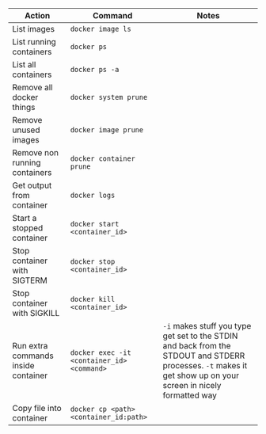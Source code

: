 | Action                              | Command                                    | Notes                                                                                                                                                          |
| ----------------------------------- | ------------------------------------------ | -------------------------------------------------------------------------------------------------------------------------------------------------------------- |
| List images                         | `docker image ls`                          |                                                                                                                                                                |
| List running containers             | `docker ps`                                |                                                                                                                                                                |
| List all containers                 | `docker ps -a`                             |                                                                                                                                                                |
| Remove all docker things            | `docker system prune`                      |                                                                                                                                                                |
| Remove unused images                | `docker image prune`                       |                                                                                                                                                                |
| Remove non running containers       | `docker container prune`                   |                                                                                                                                                                |
| Get output from container           | `docker logs`                              |                                                                                                                                                                |
| Start a stopped container           | `docker start <container_id>`              |                                                                                                                                                                |
| Stop container with SIGTERM         | `docker stop <container_id>`               |                                                                                                                                                                |
| Stop container with SIGKILL         | `docker kill <container_id>`               |                                                                                                                                                                |
| Run extra commands inside container | `docker exec -it <container_id> <command>` | `-i` makes stuff you type get set to the STDIN and back from the STDOUT and STDERR processes. `-t` makes it get show up on your screen in nicely formatted way |
| Copy file into container            | `docker cp <path> <container_id:path>`     |                                                                                                                                                                |
